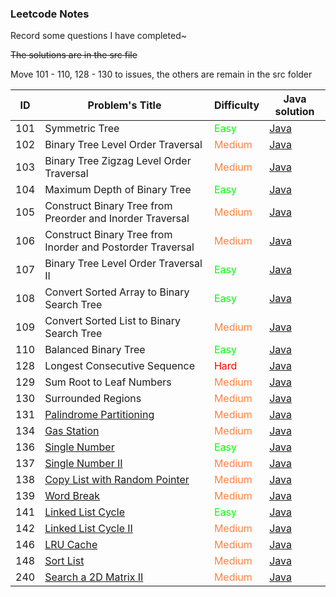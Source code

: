 ### Leetcode Notes

Record some questions I have completed~

~~The solutions are in the src file~~

Move 101 - 110, 128 - 130 to issues, the others are remain in the src folder




| ID   | Problem's Title                                              | Difficulty                | Java solution                                                         |
| ---- | ------------------------------------------------------------ | ------------------------- | ------------------------------------------------------------ |
| 101 | Symmetric Tree | <font color=##00FF00>Easy</font> | [Java](https://github.com/ongiao/algorithm/issues/1) |
| 102 | Binary Tree Level Order Traversal | <font color=#ff8040>Medium</font> | [Java](https://github.com/ongiao/algorithm/issues/2) |
| 103 | Binary Tree Zigzag Level Order Traversal | <font color=#ff8040>Medium</font> | [Java](https://github.com/ongiao/algorithm/issues/3) |
| 104 | Maximum Depth of Binary Tree | <font color=##00FF00>Easy</font> | [Java](https://github.com/ongiao/algorithm/issues/4) |
| 105 | Construct Binary Tree from Preorder and Inorder Traversal | <font color=#ff8040>Medium</font> | [Java](https://github.com/ongiao/algorithm/issues/5) |
| 106 | Construct Binary Tree from Inorder and Postorder Traversal | <font color=#ff8040>Medium</font> | [Java](https://github.com/ongiao/algorithm/issues/6) |
| 107 | Binary Tree Level Order Traversal II | <font color=##00FF00>Easy</font> | [Java](https://github.com/ongiao/algorithm/issues/7) |
| 108 | Convert Sorted Array to Binary Search Tree | <font color=##00FF00>Easy</font> | [Java](https://github.com/ongiao/algorithm/issues/8) |
| 109 | Convert Sorted List to Binary Search Tree | <font color=#ff8040>Medium</font> | [Java](https://github.com/ongiao/algorithm/issues/9) |
| 110 | Balanced Binary Tree | <font color=##00FF00>Easy</font> | [Java](https://github.com/ongiao/algorithm/issues/10) |
| 128 | Longest Consecutive Sequence | <font color=red>Hard</font> | [Java](https://github.com/ongiao/algorithm/issues/11) |
| 129 | Sum Root to Leaf Numbers | <font color=#ff8040>Medium</font> | [Java](https://github.com/ongiao/algorithm/issues/12) |
| 130 | Surrounded Regions | <font color=#ff8040>Medium</font> | [Java](https://github.com/ongiao/algorithm/issues/13) |
| 131 | [Palindrome Partitioning](https://leetcode.com/problems/palindrome-partitioning) | <font color=#ff8040>Medium</font> | [Java](https://github.com/ongiao/leetcode-note/blob/master/src/_131_Solution.java) |
| 134  | [Gas Station](https://leetcode.com/problems/gas-station)     | <font color=#ff8040>Medium</font> | [Java](https://github.com/ongiao/leetcode-note/blob/master/src/_134_Solution.java) |
| 136  | [Single Number](https://leetcode.com/problems/single-number) | <font color=##00FF00>Easy</font> | [Java](https://github.com/ongiao/leetcode-note/blob/master/src/_136_Solution.java) |
| 137 | [ Single Number II](https://leetcode.com/problems/single-number-ii) | <font color=#ff8040>Medium</font> | [Java](https://github.com/ongiao/leetcode-note/blob/master/src/_137_Solution.java) |
| 138  | [Copy List with Random Pointer](https://leetcode.com/problems/copy-list-with-random-pointer) | <font color=#ff8040>Medium</font> | [Java](https://github.com/ongiao/leetcode-note/blob/master/src/_138_Solution.java) |
| 139 | [Word Break](https://leetcode.com/problems/word-break) | <font color=#ff8040>Medium</font> | [Java](https://github.com/ongiao/leetcode-note/blob/master/src/_139_Solution.java) |
| 141  | [Linked List Cycle](https://leetcode.com/problems/linked-list-cycle/) | <font color=##00FF00>Easy</font> | [Java](https://github.com/ongiao/leetcode-note/blob/master/src/_141_Solution.java) |
| 142 | [Linked List Cycle II](https://leetcode.com/problems/linked-list-cycle-ii) | <font color=#ff8040>Medium</font> | [Java](https://github.com/ongiao/leetcode-note/blob/master/src/_142_Solution.java) |
| 146 | [LRU Cache](https://leetcode.com/problems/lru-cache) | <font color=#ff8040>Medium</font> | [Java](https://github.com/ongiao/leetcode-note/blob/master/src/_146_Solution.java) |
| 148 | [Sort List](https://leetcode.com/problems/sort-list) | <font color=#ff8040>Medium</font> | [Java](https://github.com/ongiao/leetcode-note/blob/master/src/_148_Solution.java) |
| 240  | [Search a 2D Matrix II](https://leetcode.com/problems/search-a-2d-matrix-ii/) | <font color=#ff8040>Medium</font> | [Java](https://github.com/ongiao/leetcode-note/blob/master/src/_240_Solution.java) |

